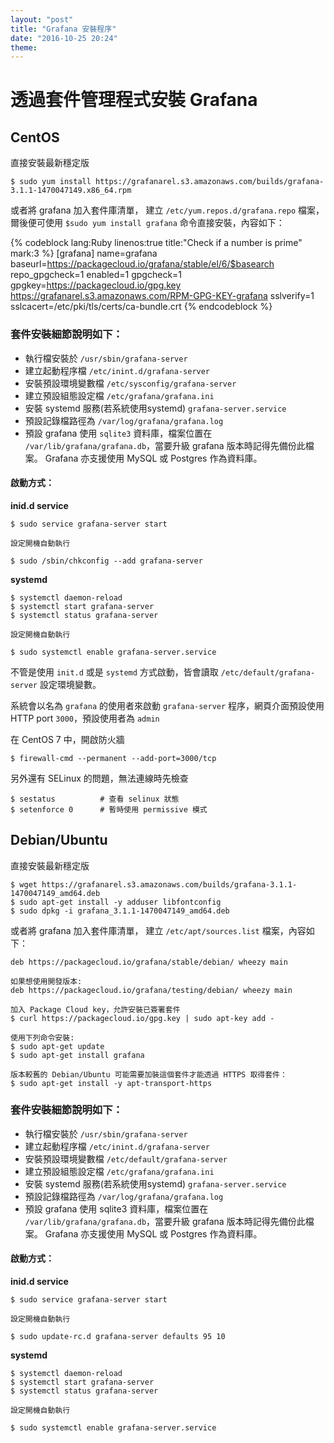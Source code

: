 ```yaml
---
layout: "post"
title: "Grafana 安裝程序"
date: "2016-10-25 20:24"
theme:
---
```


# 透過套件管理程式安裝 Grafana #

## CentOS ##
直接安裝最新穩定版

    $ sudo yum install https://grafanarel.s3.amazonaws.com/builds/grafana-3.1.1-1470047149.x86_64.rpm

或者將 grafana 加入套件庫清單，
建立 `/etc/yum.repos.d/grafana.repo` 檔案，爾後便可使用 `$sudo yum install grafana` 命令直接安裝，內容如下：

{% codeblock lang:Ruby linenos:true title:"Check if a number is prime" mark:3 %}
[grafana]
name=grafana
baseurl=https://packagecloud.io/grafana/stable/el/6/$basearch
repo_gpgcheck=1
enabled=1
gpgcheck=1
gpgkey=https://packagecloud.io/gpg.key https://grafanarel.s3.amazonaws.com/RPM-GPG-KEY-grafana
sslverify=1
sslcacert=/etc/pki/tls/certs/ca-bundle.crt
{% endcodeblock %}

### 套件安裝細節說明如下： ###

- 執行檔安裝於 `/usr/sbin/grafana-server`
- 建立起動程序檔 `/etc/inint.d/grafana-server`
- 安裝預設環境變數檔 `/etc/sysconfig/grafana-server`
- 建立預設組態設定檔 `/etc/grafana/grafana.ini`
- 安裝 systemd 服務(若系統使用systemd) `grafana-server.service`
- 預設記錄檔路徑為 `/var/log/grafana/grafana.log`
- 預設 grafana 使用 `sqlite3` 資料庫，檔案位置在 `/var/lib/grafana/grafana.db`，當要升級 grafana 版本時記得先備份此檔案。 Grafana 亦支援使用 MySQL 或 Postgres 作為資料庫。


#### 啟動方式： ####

**inid.d service**

    $ sudo service grafana-server start

    設定開機自動執行

    $ sudo /sbin/chkconfig --add grafana-server


**systemd**

    $ systemctl daemon-reload
    $ systemctl start grafana-server
    $ systemctl status grafana-server

    設定開機自動執行

    $ sudo systemctl enable grafana-server.service

不管是使用 `init.d` 或是 `systemd` 方式啟動，皆會讀取 `/etc/default/grafana-server` 設定環境變數。

系統會以名為 `grafana` 的使用者來啟動 `grafana-server` 程序，網頁介面預設使用 HTTP port `3000`，預設使用者為 `admin`

在 CentOS 7 中，開啟防火牆

    $ firewall-cmd --permanent --add-port=3000/tcp

另外還有 SELinux 的問題，無法連線時先檢查

    $ sestatus          # 查看 selinux 狀態
    $ setenforce 0      # 暫時使用 permissive 模式



## Debian/Ubuntu ##
直接安裝最新穩定版

    $ wget https://grafanarel.s3.amazonaws.com/builds/grafana-3.1.1-1470047149_amd64.deb
    $ sudo apt-get install -y adduser libfontconfig
    $ sudo dpkg -i grafana_3.1.1-1470047149_amd64.deb


或者將 grafana 加入套件庫清單，
建立 `/etc/apt/sources.list` 檔案，內容如下：

    deb https://packagecloud.io/grafana/stable/debian/ wheezy main

    如果想使用開發版本:
    deb https://packagecloud.io/grafana/testing/debian/ wheezy main

    加入 Package Cloud key，允許安裝已簽署套件
    $ curl https://packagecloud.io/gpg.key | sudo apt-key add -

    使用下列命令安裝:
    $ sudo apt-get update
    $ sudo apt-get install grafana

    版本較舊的 Debian/Ubuntu 可能需要加裝這個套件才能透過 HTTPS 取得套件：
    $ sudo apt-get install -y apt-transport-https

### 套件安裝細節說明如下： ###

- 執行檔安裝於 `/usr/sbin/grafana-server`
- 建立起動程序檔 `/etc/inint.d/grafana-server`
- 安裝預設環境變數檔 `/etc/default/grafana-server`
- 建立預設組態設定檔 `/etc/grafana/grafana.ini`
- 安裝 systemd 服務(若系統使用systemd) `grafana-server.service`
- 預設記錄檔路徑為 `/var/log/grafana/grafana.log`
- 預設 grafana 使用 sqlite3 資料庫，檔案位置在 `/var/lib/grafana/grafana.db`，當要升級 grafana 版本時記得先備份此檔案。 Grafana 亦支援使用 MySQL 或 Postgres 作為資料庫。


#### 啟動方式： ####

**inid.d service**

    $ sudo service grafana-server start

    設定開機自動執行

    $ sudo update-rc.d grafana-server defaults 95 10


**systemd**

    $ systemctl daemon-reload
    $ systemctl start grafana-server
    $ systemctl status grafana-server

    設定開機自動執行

    $ sudo systemctl enable grafana-server.service
